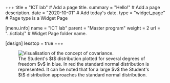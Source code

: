 +++
title = "ICT lab"  # Add a page title.
summary = "Hello!"  # Add a page description.
date = "2020-10-01"  # Add today's date.
type = "widget_page"  # Page type is a Widget Page

[menu.info]
  name = "ICT lab"
  parent = "Master program"
  weight = 2
  url = "../ictlab/"  # Widget Page folder name.

[design]
  lesstop = true
+++


<div style="max-width: 900px; margin: auto">
  <figure>
    <img
      src="/../files/7.Images/information/detection/tdistribution.svg"
      alt="Visualisation of the concept of covariance."
    />
    <figcaption class="numbered">
      The Student's $t$ distribution plotted for several degrees of freedom $v$ in blue. In red the standard normal distribution is represented. It can be noted that for a large $v$ the Student's $t$ distribution approaches the standard normal distribution.
    </figcaption>
  </figure>
</div>
